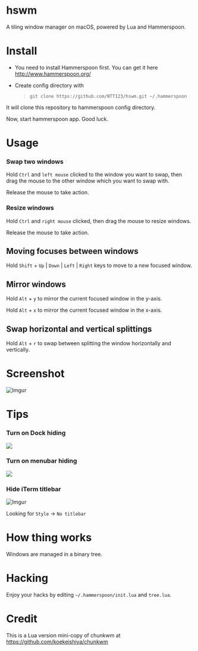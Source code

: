 # hswm
A tiling window manager on macOS,  powered by Lua and Hammerspoon.


# Install

- You need to install Hammerspoon first. You can get it here http://www.hammerspoon.org/

- Create config directory with

  > `git clone https://github.com/NTT123/hswm.git ~/.hammerspoon`

It will clone this repository to hammerspoon config directory.

Now, start hammerspoon app. Good luck.

# Usage

### Swap two windows
Hold `Ctrl` and `left mouse` clicked to the window you want to swap, then drag the mouse to the other window which you want to swap with.

Release the mouse to take action.

### Resize windows

Hold `Ctrl` and `right mouse` clicked, then drag the mouse to resize windows.

Release the mouse to take action.

## Moving focuses between windows

Hold `Shift` +  `Up` | `Down` | `Left` | `Right` keys to move to a new focused window.

## Mirror windows

Hold `Alt` + `y` to mirror the current focused window in the y-axis.

Hold `Alt` + `x` to mirror the current focused window in the x-axis.

## Swap horizontal and vertical splittings

Hold `Alt` + `r` to swap between splitting the window horizontally and vertically.

# Screenshot

![Imgur](https://i.imgur.com/DDvKkGt.png)

# Tips

### Turn on Dock hiding

![](https://i.imgur.com/G6bibkm.png)

### Turn on menubar hiding

![](https://i.imgur.com/BknMXV0.png)

### Hide iTerm titlebar

![Imgur](https://i.imgur.com/JhoUVFP.png)

Looking for `Style` -> `No titlebar`

# How thing works

Windows are managed in a binary tree.

# Hacking

Enjoy your hacks by editing `~/.hammerspoon/init.lua` and `tree.lua`.


# Credit

This is a Lua version mini-copy of chunkwm at https://github.com/koekeishiya/chunkwm

